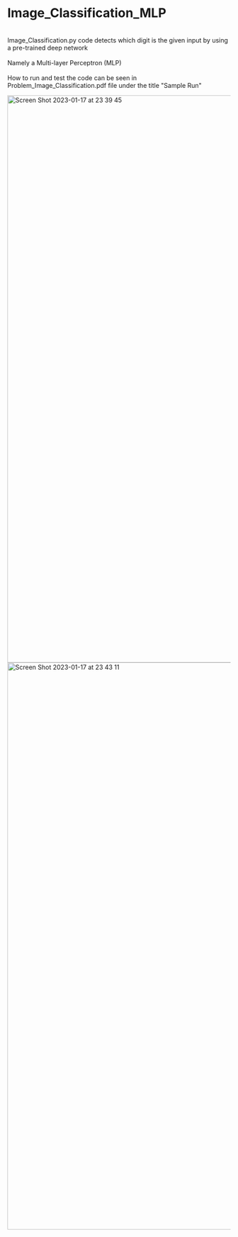 # Image_Classification_MLP
<br />Image_Classification.py code detects which digit is the given input by using a pre-trained deep network  
<br />Namely a Multi-layer Perceptron (MLP)  
<br />How to run and test the code can be seen in Problem_Image_Classification.pdf file under the title "Sample Run"  


<img width="1280" alt="Screen Shot 2023-01-17 at 23 39 45" src="https://user-images.githubusercontent.com/95969634/213008312-95086659-f0e4-45bb-8a09-2bf8dcd6cd7e.png">


<img width="1280" alt="Screen Shot 2023-01-17 at 23 43 11" src="https://user-images.githubusercontent.com/95969634/213008331-01e48d9f-e7e5-4ce0-899f-92fcec76253e.png">
